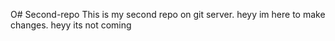 O# Second-repo
This is my second repo on git server.
heyy im here to make changes.
heyy its not coming
